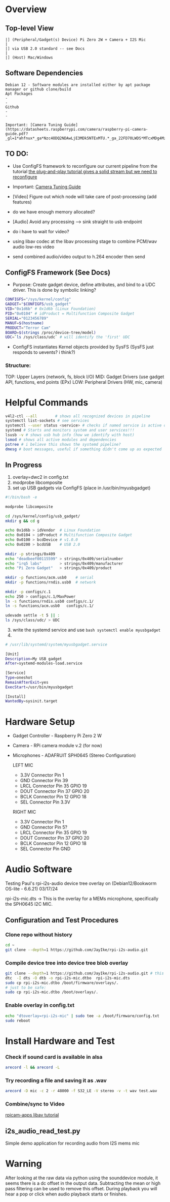 # Overview

## Top-level View
```
|] (Peripheral/Gadget(s) Device) Pi Zero 2W + Camera + I2S Mic 
|
|] via USB 2.0 standard -- see Docs
|
|] (Host) Mac/Windows
```
## Software Dependencies
```
Debian 12 - Software modules are installed either by apt package manager or github clone/build
Apt Packages
- 
-
Github
-
-

Important: [Camera Tuning Guide](https://datasheets.raspberrypi.com/camera/raspberry-pi-camera-guide.pdf?_gl=1*ahfnux*_ga*Nzc4ODQ2NDAwLjE3MDk5NTExMTU.*_ga_22FD70LWDS*MTcxMDg4MzY0Ny40Ny4xLjE3MTA4ODU5MDMuMC4wLjA.)
```
## TO DO:
- Use ConfigFS framework to reconfigure our current pipeline from the tutorial [the plug-and-play tutorial gives a solid stream but we need to reconfigure](https://gitlab.freedesktop.org/camera/uvc-gadget/)
- Important: [Camera Tuning Guide](https://datasheets.raspberrypi.com/camera/raspberry-pi-camera-guide.pdf?_gl=1*ahfnux*_ga*Nzc4ODQ2NDAwLjE3MDk5NTExMTU.*_ga_22FD70LWDS*MTcxMDg4MzY0Ny40Ny4xLjE3MTA4ODU5MDMuMC4wLjA.)
- [Video] Figure out which node will take care of post-processing (add features)
-   do we have enough memory allocated?
  
- [Audio] Avoid any processing --> sink straight to usb endpoint
-   do i have to wait for video?
-   using libav codec at the libav processing stage to combine PCM/wav audio low-res video
-   send combined audio/video output to h.264 encoder then send

## ConfigFS Framework (See Docs)
- Purpose: Create gadget device, define attributes, and bind to a UDC driver. This is done by symbolic linking?


``` bash
CONFIGFS="/sys/kernel/config"
GADGET="$CONFIGFS/usb_gadget"
VID="0x1d6b" # 0x1d6b (Linux Foundation)
PID="0x0104" # idProduct = Multifunction Composite Gadget
SERIAL="0123456789"
MANUF=$(hostname)
PRODUCT="Terror Cam"
BOARD=$(strings /proc/device-tree/model)
UDC=`ls /sys/class/udc` # will identify the 'first' UDC
```

- ConfigFS instantiates Kernel objects provided by SysFS (SysFS just responds to uevents? i think?)

### Structure:
TOP: Upper Layers (network, fs, block I/O)
MID: Gadget Drivers (use gadget API, functions, end points (EPx)
LOW: Peripheral Drivers (HW, mic, camera)

# Helpful Commands
```bash
v4l2-ctl --all        # shows all recognized devices in pipeline
systemctl list-sockets # see services
systemctl --user status <service> # checks if named service is active or inactive, we might use these
systemd # Starts and monitors system and user services!!!
lsusb -v # shows usb hub info (how we identify with host)
lsmod # shows all active modules and dependencies
pstree # i believe this shows the systemd pipeline?
dmesg # boot messages, useful if something didn't come up as expected
```

## In Progress
1) overlay=dwc2 in config.txt 
2) modprobe libcomposite
3) set up USB gadgets via ConfigFS (place in /usr/bin/myusbgadget)

```bash
#!/bin/bash -e
 
modprobe libcomposite
 
cd /sys/kernel/config/usb_gadget/
mkdir g && cd g
 
echo 0x1d6b > idVendor  # Linux Foundation
echo 0x0104 > idProduct # Multifunction Composite Gadget
echo 0x0100 > bcdDevice # v1.0.0
echo 0x0200 > bcdUSB    # USB 2.0
 
mkdir -p strings/0x409
echo "deadbeef00115599" > strings/0x409/serialnumber
echo "irq5 labs"        > strings/0x409/manufacturer
echo "Pi Zero Gadget"   > strings/0x409/product
 
mkdir -p functions/acm.usb0    # serial
mkdir -p functions/rndis.usb0  # network
 
mkdir -p configs/c.1
echo 250 > configs/c.1/MaxPower
ln -s functions/rndis.usb0 configs/c.1/
ln -s functions/acm.usb0   configs/c.1/
 
udevadm settle -t 5 || :
ls /sys/class/udc/ > UDC
```
3) write the systemd service and use ```bash systemctl enable myusbgadget```
4) 
```bash
# /usr/lib/systemd/system/myusbgadget.service
 
[Unit]
Description=My USB gadget
After=systemd-modules-load.service
 
[Service]
Type=oneshot
RemainAfterExit=yes
ExecStart=/usr/bin/myusbgadget
 
[Install]
WantedBy=sysinit.target
```

# Hardware Setup
- Gadget Controller - Raspberry Pi Zero 2 W
- Camera - RPi camera module v.2 (for now)
- Microphones - ADAFRUIT SPH0645 (Stereo Configuration)

  LEFT MIC
  - 3.3V Connector Pin 1
  - GND   Connector Pin 39
  - LRCL  Connector Pin 35 GPIO 19
  - DOUT  Connector Pin 37 GPIO 20
  - BCLK  Connector Pin 12 GPIO 18
  - SEL   Connector Pin 3.3V

  RIGHT MIC
  - 3.3V Connector Pin 1
  - GND   Connector Pin 5?
  - LRCL  Connector Pin 35 GPIO 19
  - DOUT  Connector Pin 37 GPIO 20
  - BCLK  Connector Pin 12 GPIO 18
  - SEL   Connector Pin GND
 
# Audio Software

Testing Paul's rpi-i2s-audio device tree overlay on (Debian12/Bookworm OS-lite - 6.6.21) 03/17/24

rpi-i2s-mic.dts -> This is the overlay for a MEMs microphone, specifically the SPH0645 I2C MIC.

## Configuration and Test Procedures
 
### Clone repo without history
``` bash
cd ~
git clone --depth=1 https://github.com/JayIke/rpi-i2s-audio.git
```
### Compile device tree into device tree blob overlay
``` bash
git clone --depth=1 https://github.com/JayIke/rpi-i2s-audio.git # this is forked from Paul's repo
dtc  -I dts -O dtb -o rpi-i2s-mic.dtbo  rpi-i2s-mic.dts 
sudo cp rpi-i2s-mic.dtbo /boot/firmware/overlays/.
# just to be safe:
sudo cp rpi-i2s-mic.dtbo /boot/overlays/.
```
### Enable overlay in config.txt
``` bash
echo "dtoverlay=rpi-i2s-mic" | sudo tee -a /boot/firmware/config.txt
sudo reboot
```
# Install Hardware and Test
### Check if sound card is available in alsa
``` bash
arecord -l && arecord -L
```
### Try recording a file and saving it as .wav
``` bash
arecord -D mic -c 2 -r 48000 -f S32_LE -V stereo -v -t wav test.wav
```
### Combine/sync to Video
[rpicam-apps libav tutorial](https://github.com/raspberrypi/documentation/blob/develop/documentation/asciidoc/computers/camera/rpicam_apps_libav.adoc)

## i2s_audio_read_test.py

Simple demo application for recording audio from I2S mems mic

# Warning

After looking at the raw data via python using the sounddevice module, it seems there is a dc offset in the output data. Subtracting the mean or high pass filtering can be used to remove this offset. During playback you will hear a pop or click when audio playback starts or finishes.
